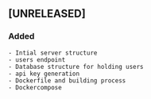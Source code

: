 ## [UNRELEASED]

### Added
    - Intial server structure
    - users endpoint
    - Database structure for holding users
    - api key generation
    - Dockerfile and building process
    - Dockercompose